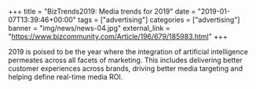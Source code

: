 +++
title = "BizTrends2019: Media trends for 2019"
date = "2019-01-07T13:39:46+00:00"
tags = ["advertising"]
categories = ["advertising"]
banner = "img/news/news-04.jpg"
external_link = "https://www.bizcommunity.com/Article/196/679/185983.html"
+++


2019 is poised to be the year where the integration of artificial intelligence permeates across all facets of marketing. This includes delivering better customer experiences across brands, driving better media targeting and helping define real-time media ROI.

